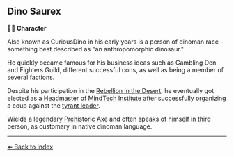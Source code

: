 ## Dino Saurex

**🧙‍♂️ Character**

Also known as CuriousDino in his early years is a person of dinoman race - something best described as "an anthropomorphic dinosaur."

He quickly became famous for his business ideas such as Gambling Den and Fighters Guild, different successful cons, as well as being a member of several factions. 

Despite his participation in the [Rebellion in the Desert](https://alexeygorovoy.github.io/zeithalt/timeline/#eon-506---rebellion-in-the-desert), he eventually got elected as a [Headmaster](https://zeithalt.github.io/r/council_of_minds.html) of [MindTech Institute](https://zeithalt.github.io/r/mindtech_institute.html) after successfully organizing a coup against the [tyrant leader](https://zeithalt.github.io/r/loki.html). 

Wields a legendary [Prehistoric Axe](https://zeithalt.github.io/r/prehistoric_axe.html) and often speaks of himself in third person, as customary in native dinoman language.


----------
[⬅️ Back to index](/index.md#8f50_s)